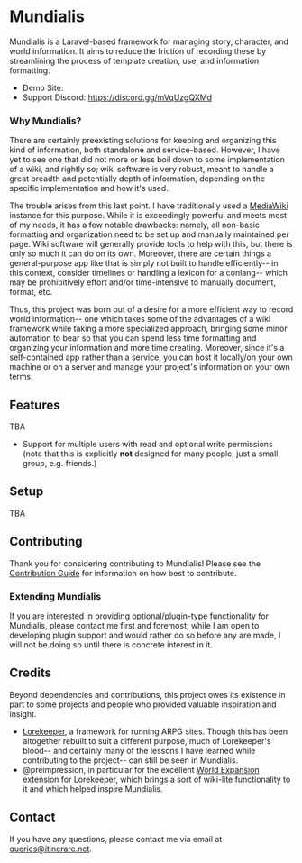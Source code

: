 # Mundialis
Mundialis is a Laravel-based framework for managing story, character, and world information. It aims to reduce the friction of recording these by streamlining the process of template creation, use, and information formatting.

- Demo Site:
- Support Discord: https://discord.gg/mVqUzgQXMd

### Why Mundialis?
There are certainly preexisting solutions for keeping and organizing this kind of information, both standalone and service-based. However, I have yet to see one that did not more or less boil down to some implementation of a wiki, and rightly so; wiki software is very robust, meant to handle a great breadth and potentially depth of information, depending on the specific implementation and how it's used. 

The trouble arises from this last point. I have traditionally used a [MediaWiki](https://www.mediawiki.org/wiki/MediaWiki) instance for this purpose. While it is exceedingly powerful and meets most of my needs, it has a few notable drawbacks: namely, all non-basic formatting and organization need to be set up and manually maintained per page. Wiki software will generally provide tools to help with this, but there is only so much it can do on its own. Moreover, there are certain things a general-purpose app like that is simply not built to handle efficiently-- in this context, consider timelines or handling a lexicon for a conlang-- which may be prohibitively effort and/or time-intensive to manually document, format, etc.

Thus, this project was born out of a desire for a more efficient way to record world information-- one which takes some of the advantages of a wiki framework while taking a more specialized approach, bringing some minor automation to bear so that you can spend less time formatting and organizing your information and more time creating. Moreover, since it's a self-contained app rather than a service, you can host it locally/on your own machine or on a server and manage your project's information on your own terms.

## Features
TBA
- Support for multiple users with read and optional write permissions (note that this is explicitly **not** designed for many people, just a small group, e.g. friends.)

## Setup
TBA

## Contributing
Thank you for considering contributing to Mundialis! Please see the [Contribution Guide]() for information on how best to contribute.

### Extending Mundialis
If you are interested in providing optional/plugin-type functionality for Mundialis, please contact me first and foremost; while I am open to developing plugin support and would rather do so before any are made, I will not be doing so until there is concrete interest in it.

## Credits
Beyond dependencies and contributions, this project owes its existence in part to some projects and people who provided valuable inspiration and insight.

- [Lorekeeper](https://github.com/corowne/lorekeeper), a framework for running ARPG sites. Though this has been altogether rebuilt to suit a different purpose, much of Lorekeeper's blood-- and certainly many of the lessons I have learned while contributing to the project-- can still be seen in Mundialis.
- @preimpression, in particular for the excellent [World Expansion](http://wiki.lorekeeper.me/index.php?title=Extensions:World_Expansion) extension for Lorekeeper, which brings a sort of wiki-lite functionality to it and which helped inspire Mundialis.

## Contact
If you have any questions, please contact me via email at [queries@itinerare.net](emailto:queries@itinerare.net).
